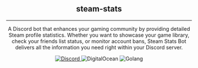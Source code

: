 <div align="center">
    <h2>steam-stats</h2>
    <hr style="border: none; border-top: 1px solid #eaeaea;" />
    <p> A Discord bot that enhances your gaming community by providing detailed Steam profile statistics. Whether you want to showcase your game library, check your friends list status, or monitor account bans, Steam Stats Bot delivers all the information you need right within your Discord server.</p>
    <a href="https://discord.com/oauth2/authorize?client_id=1248020715689476227&permissions=0&  integration_type=0&scope=bot">
        <img src="https://img.shields.io/badge/Discord-%235865F2.svg?style=for-the-badge&logo=discord&logoColor=white" alt="Discord">
    </a>
    <img src="https://img.shields.io/badge/DigitalOcean-%230167ff.svg?style=for-the-badge&logo=digitalOcean&logoColor=white" alt="DigitalOcean">
    <img src="https://img.shields.io/badge/go-%2300ADD8.svg?style=for-the-badge&logo=go&logoColor=white" alt="Golang">
</div>
